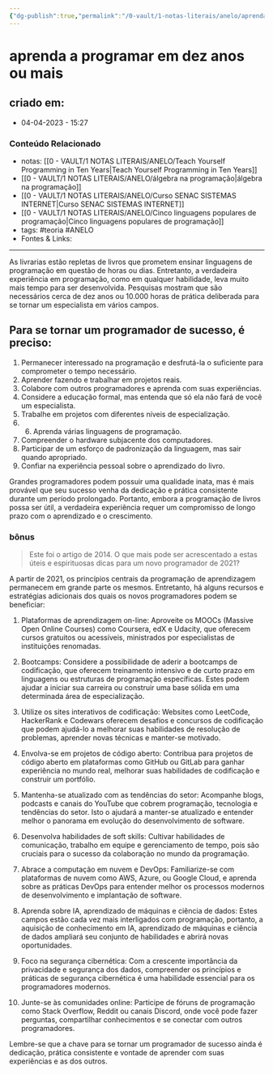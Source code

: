```yaml
---
{"dg-publish":true,"permalink":"/0-vault/1-notas-literais/anelo/aprenda-a-programar-em-dez-anos-ou-mais/","tags":["teoria","ANELO"],"dgHomeLink":true,"dgShowLocalGraph":true,"dgShowFileTree":true,"dgEnableSearch":true}
---
```


# aprenda a programar em dez anos ou mais

## criado em: 
-  04-04-2023 - 15:27

### Conteúdo Relacionado
- notas: [[0 - VAULT/1 NOTAS LITERAIS/ANELO/Teach Yourself Programming in Ten Years\|Teach Yourself Programming in Ten Years]]
- [[0 - VAULT/1 NOTAS LITERAIS/ANELO/álgebra na programação\|álgebra na programação]]
- [[0 - VAULT/1 NOTAS LITERAIS/ANELO/Curso SENAC SISTEMAS INTERNET\|Curso SENAC SISTEMAS INTERNET]]
- [[0 - VAULT/1 NOTAS LITERAIS/ANELO/Cinco linguagens populares de programação\|Cinco linguagens populares de programação]]
- tags: #teoria #ANELO
- Fontes & Links: 

---

As livrarias estão repletas de livros que prometem ensinar linguagens de programação em questão de horas ou dias. Entretanto, a verdadeira experiência em programação, como em qualquer habilidade, leva muito mais tempo para ser desenvolvida. Pesquisas mostram que são necessários cerca de dez anos ou 10.000 horas de prática deliberada para se tornar um especialista em vários campos.

## Para se tornar um programador de sucesso, é preciso:

1.  Permanecer interessado na programação e desfrutá-la o suficiente para comprometer o tempo necessário.
2.  Aprender fazendo e trabalhar em projetos reais.
3.  Colabore com outros programadores e aprenda com suas experiências.
4.  Considere a educação formal, mas entenda que só ela não fará de você um especialista.
5.  Trabalhe em projetos com diferentes níveis de especialização.
6.  6. Aprenda várias linguagens de programação.
7.  Compreender o hardware subjacente dos computadores.
8.  Participar de um esforço de padronização da linguagem, mas sair quando apropriado.
9.  Confiar na experiência pessoal sobre o aprendizado do livro.

Grandes programadores podem possuir uma qualidade inata, mas é mais provável que seu sucesso venha da dedicação e prática consistente durante um período prolongado. Portanto, embora a programação de livros possa ser útil, a verdadeira experiência requer um compromisso de longo prazo com o aprendizado e o crescimento.

### bônus

>Este foi o artigo de 2014. O que mais pode ser acrescentado a estas úteis e espirituosas dicas para um novo programador de 2021?

A partir de 2021, os princípios centrais da programação de aprendizagem permanecem em grande parte os mesmos. Entretanto, há alguns recursos e estratégias adicionais dos quais os novos programadores podem se beneficiar:

1.  Plataformas de aprendizagem on-line: Aproveite os MOOCs (Massive Open Online Courses) como Coursera, edX e Udacity, que oferecem cursos gratuitos ou acessíveis, ministrados por especialistas de instituições renomadas.
    
2.  Bootcamps: Considere a possibilidade de aderir a bootcamps de codificação, que oferecem treinamento intensivo e de curto prazo em linguagens ou estruturas de programação específicas. Estes podem ajudar a iniciar sua carreira ou construir uma base sólida em uma determinada área de especialização.
    
3.  Utilize os sites interativos de codificação: Websites como LeetCode, HackerRank e Codewars oferecem desafios e concursos de codificação que podem ajudá-lo a melhorar suas habilidades de resolução de problemas, aprender novas técnicas e manter-se motivado.
    
4.  Envolva-se em projetos de código aberto: Contribua para projetos de código aberto em plataformas como GitHub ou GitLab para ganhar experiência no mundo real, melhorar suas habilidades de codificação e construir um portfólio.
    
5.  Mantenha-se atualizado com as tendências do setor: Acompanhe blogs, podcasts e canais do YouTube que cobrem programação, tecnologia e tendências do setor. Isto o ajudará a manter-se atualizado e entender melhor o panorama em evolução do desenvolvimento de software.
    
6.  Desenvolva habilidades de soft skills: Cultivar habilidades de comunicação, trabalho em equipe e gerenciamento de tempo, pois são cruciais para o sucesso da colaboração no mundo da programação.
    
7.  Abrace a computação em nuvem e DevOps: Familiarize-se com plataformas de nuvem como AWS, Azure, ou Google Cloud, e aprenda sobre as práticas DevOps para entender melhor os processos modernos de desenvolvimento e implantação de software.
    
8. Aprenda sobre IA, aprendizado de máquinas e ciência de dados: Estes campos estão cada vez mais interligados com programação, portanto, a aquisição de conhecimento em IA, aprendizado de máquinas e ciência de dados ampliará seu conjunto de habilidades e abrirá novas oportunidades.
    
9.  Foco na segurança cibernética: Com a crescente importância da privacidade e segurança dos dados, compreender os princípios e práticas de segurança cibernética é uma habilidade essencial para os programadores modernos.
    
10.  Junte-se às comunidades online: Participe de fóruns de programação como Stack Overflow, Reddit ou canais Discord, onde você pode fazer perguntas, compartilhar conhecimentos e se conectar com outros programadores.
    

Lembre-se que a chave para se tornar um programador de sucesso ainda é dedicação, prática consistente e vontade de aprender com suas experiências e as dos outros.
